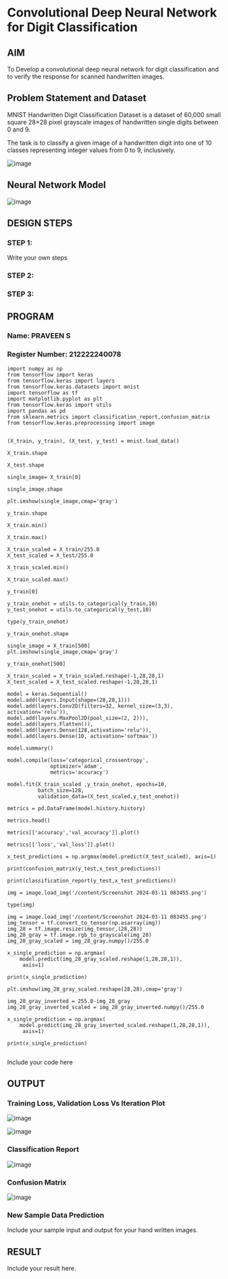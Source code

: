 # Convolutional Deep Neural Network for Digit Classification

## AIM

To Develop a convolutional deep neural network for digit classification and to verify the response for scanned handwritten images.

## Problem Statement and Dataset

MNIST Handwritten Digit Classification Dataset is a dataset of 60,000 small square 28×28 pixel grayscale images of handwritten single digits between 0 and 9.

The task is to classify a given image of a handwritten digit into one of 10 classes representing integer values from 0 to 9, inclusively.


![image](https://github.com/Praveen0500/mnist-classification/assets/120218611/20cf93f6-5cd0-47bf-9a2e-2ecbfa5bed51)


## Neural Network Model

![image](https://github.com/Praveen0500/mnist-classification/assets/120218611/77f81e07-17d3-4733-8cd3-66fd422be28b)


## DESIGN STEPS

### STEP 1:
Write your own steps

### STEP 2:

### STEP 3:


## PROGRAM

### Name: PRAVEEN S
### Register Number: 212222240078

```PY
import numpy as np
from tensorflow import keras
from tensorflow.keras import layers
from tensorflow.keras.datasets import mnist
import tensorflow as tf
import matplotlib.pyplot as plt
from tensorflow.keras import utils
import pandas as pd
from sklearn.metrics import classification_report,confusion_matrix
from tensorflow.keras.preprocessing import image


(X_train, y_train), (X_test, y_test) = mnist.load_data()

X_train.shape

X_test.shape

single_image= X_train[0]

single_image.shape

plt.imshow(single_image,cmap='gray')

y_train.shape

X_train.min()

X_train.max()

X_train_scaled = X_train/255.0
X_test_scaled = X_test/255.0

X_train_scaled.min()

X_train_scaled.max()

y_train[0]

y_train_onehot = utils.to_categorical(y_train,10)
y_test_onehot = utils.to_categorical(y_test,10)

type(y_train_onehot)

y_train_onehot.shape

single_image = X_train[500]
plt.imshow(single_image,cmap='gray')

y_train_onehot[500]

X_train_scaled = X_train_scaled.reshape(-1,28,28,1)
X_test_scaled = X_test_scaled.reshape(-1,28,28,1)

model = keras.Sequential()
model.add(layers.Input(shape=(28,28,1)))
model.add(layers.Conv2D(filters=32, kernel_size=(3,3), activation='relu')),
model.add(layers.MaxPool2D(pool_size=(2, 2))),
model.add(layers.Flatten()),
model.add(layers.Dense(128,activation='relu')),
model.add(layers.Dense(10, activation='softmax'))

model.summary()

model.compile(loss='categorical_crossentropy',
              optimizer='adam',
              metrics='accuracy')

model.fit(X_train_scaled ,y_train_onehot, epochs=10,
          batch_size=128,
          validation_data=(X_test_scaled,y_test_onehot))

metrics = pd.DataFrame(model.history.history)

metrics.head()

metrics[['accuracy','val_accuracy']].plot()

metrics[['loss','val_loss']].plot()

x_test_predictions = np.argmax(model.predict(X_test_scaled), axis=1)

print(confusion_matrix(y_test,x_test_predictions))

print(classification_report(y_test,x_test_predictions))

img = image.load_img('/content/Screenshot 2024-03-11 083455.png')

type(img)

img = image.load_img('/content/Screenshot 2024-03-11 083455.png')
img_tensor = tf.convert_to_tensor(np.asarray(img))
img_28 = tf.image.resize(img_tensor,(28,28))
img_28_gray = tf.image.rgb_to_grayscale(img_28)
img_28_gray_scaled = img_28_gray.numpy()/255.0

x_single_prediction = np.argmax(
    model.predict(img_28_gray_scaled.reshape(1,28,28,1)),
     axis=1)

print(x_single_prediction)

plt.imshow(img_28_gray_scaled.reshape(28,28),cmap='gray')

img_28_gray_inverted = 255.0-img_28_gray
img_28_gray_inverted_scaled = img_28_gray_inverted.numpy()/255.0

x_single_prediction = np.argmax(
    model.predict(img_28_gray_inverted_scaled.reshape(1,28,28,1)),
     axis=1)

print(x_single_prediction)


```


Include your code here

## OUTPUT

### Training Loss, Validation Loss Vs Iteration Plot

![image](https://github.com/Praveen0500/mnist-classification/assets/120218611/aa7a0661-a35f-425f-96d3-2606fbef316d)


![image](https://github.com/Praveen0500/mnist-classification/assets/120218611/d4e16883-9bb7-43d2-aff0-5cd1c6050843)


### Classification Report

![image](https://github.com/Praveen0500/mnist-classification/assets/120218611/979555c5-9647-40a2-90ea-b976bfc08764)


### Confusion Matrix

![image](https://github.com/Praveen0500/mnist-classification/assets/120218611/ce97dcf0-eadc-4fbf-b6bb-29bb4f0fc5f4)

### New Sample Data Prediction

Include your sample input and output for your hand written images.

## RESULT
Include your result here.
